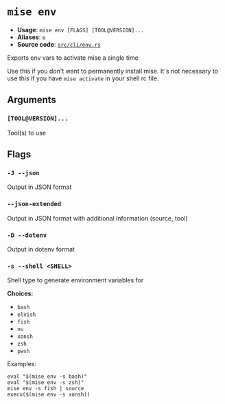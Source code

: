# `mise env`

- **Usage**: `mise env [FLAGS] [TOOL@VERSION]...`
- **Aliases**: `e`
- **Source code**: [`src/cli/env.rs`](https://github.com/jdx/mise/blob/main/src/cli/env.rs)

Exports env vars to activate mise a single time

Use this if you don't want to permanently install mise. It's not necessary to
use this if you have `mise activate` in your shell rc file.

## Arguments

### `[TOOL@VERSION]...`

Tool(s) to use

## Flags

### `-J --json`

Output in JSON format

### `--json-extended`

Output in JSON format with additional information (source, tool)

### `-D --dotenv`

Output in dotenv format

### `-s --shell <SHELL>`

Shell type to generate environment variables for

**Choices:**

- `bash`
- `elvish`
- `fish`
- `nu`
- `xonsh`
- `zsh`
- `pwsh`

Examples:

```
eval "$(mise env -s bash)"
eval "$(mise env -s zsh)"
mise env -s fish | source
execx($(mise env -s xonsh))
```
